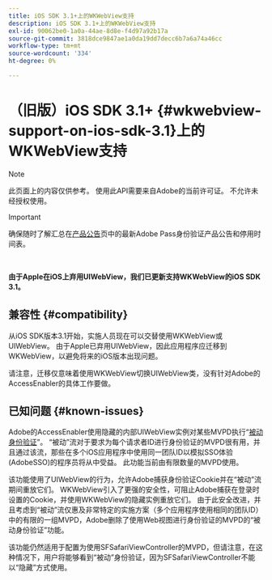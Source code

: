 ```yaml
---
title: iOS SDK 3.1+上的WKWebView支持
description: iOS SDK 3.1+上的WKWebView支持
exl-id: 90062be0-1a0a-44ae-8d8e-f4d97a92b17a
source-git-commit: 3818dce9847ae1a0da19dd7decc6b7a6a74a46cc
workflow-type: tm+mt
source-wordcount: '334'
ht-degree: 0%

---
```


# （旧版）iOS SDK 3.1+ {#wkwebview-support-on-ios-sdk-3.1}上的WKWebView支持

>[!NOTE]
>
>此页面上的内容仅供参考。 使用此API需要来自Adobe的当前许可证。 不允许未经授权使用。

>[!IMPORTANT]
>
> 确保随时了解汇总在[产品公告](/help/authentication/product-announcements.md)页中的最新Adobe Pass身份验证产品公告和停用时间表。

</br>

**由于Apple在iOS上弃用UIWebView，我们已更新支持WKWebView的iOS SDK 3.1。**

## 兼容性 {#compatibility}

从iOS SDK版本3.1开始，实施人员现在可以交替使用WKWebView或UIWebView。 由于Apple已弃用UIWebView，因此应用程序应迁移到WKWebView，以避免将来的iOS版本出现问题。

请注意，迁移仅意味着使用WKWebView切换UIWebView类，没有针对Adobe的AccessEnabler的具体工作要做。

## 已知问题 {#known-issues}

Adobe的AccessEnabler使用隐藏的内部UIWebView实例对某些MVPD执行“[被动身份验证](/help/authentication/integration-guide-programmers/legacy/sso-access/sso-passive-authn.md)”。 “被动”流对于要求为每个请求者ID进行身份验证的MVPD很有用，并且通过该流，那些在多个iOS应用程序中使用同一团队ID以模拟SSO体验(AdobeSSO)的程序员将从中受益。 此功能当前由有限数量的MVPD使用。

该功能使用了UIWebView的行为，允许Adobe捕获身份验证Cookie并在“被动”流期间重放它们。 WKWebView引入了更强的安全性，可阻止Adobe捕获在登录时设置的Cookie，并使用WKWebView的隐藏实例重放它们。 由于此安全改进，并且考虑到“被动”流仅惠及非常特定的实施方案（多个应用程序使用相同的团队ID）中的有限的一组MVPD，Adobe删除了使用Web视图进行身份验证的MVPD的“被动身份验证”功能。

该功能仍然适用于配置为使用SFSafariViewController的MVPD，但请注意，在这种情况下，用户将能够看到“被动”身份验证，因为SFSafariViewController不能以“隐藏”方式使用。
